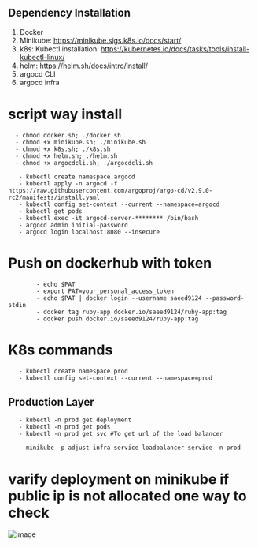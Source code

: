 ## Dependency Installation 
1. Docker
2. Minikube: https://minikube.sigs.k8s.io/docs/start/
3. k8s:  Kubectl installation: https://kubernetes.io/docs/tasks/tools/install-kubectl-linux/
4. helm: https://helm.sh/docs/intro/install/
5. argocd CLI
6. argocd infra
   
# script way install
      - chmod docker.sh; ./docker.sh
      - chmod +x minikube.sh; ./minikube.sh
      - chmod +x k8s.sh; ./k8s.sh
      - chmod +x helm.sh; ./helm.sh
      - chmod +x argocdcli.sh; ./argocdcli.sh
   
       - kubectl create namespace argocd
       - kubectl apply -n argocd -f https://raw.githubusercontent.com/argoproj/argo-cd/v2.9.0-rc2/manifests/install.yaml
       - kubectl config set-context --current --namespace=argocd
       - kubectl get pods
       - kubectl exec -it argocd-server-******** /bin/bash
       - argocd admin initial-password
       - argocd login localhost:8080 --insecure


# Push on dockerhub with token
            - echo $PAT
            - export PAT=your_personal_access_token
            - echo $PAT | docker login --username saeed9124 --password-stdin
            - docker tag ruby-app docker.io/saeed9124/ruby-app:tag
            - docker push docker.io/saeed9124/ruby-app:tag

# K8s commands
       - kubectl create namespace prod
       - kubectl config set-context --current --namespace=prod
## Production Layer
       - kubectl -n prod get deployment
       - kubectl -n prod get pods
       - kubectl -n prod get svc #To get url of the load balancer 

       - minikube -p adjust-infra service loadbalancer-service -n prod
# varify deployment on minikube if public ip is not allocated one way to check
![image](https://github.com/saeed0808/devops/assets/46480999/82ada74e-9fc6-4bd8-a85d-7fbcb0a30bba)

